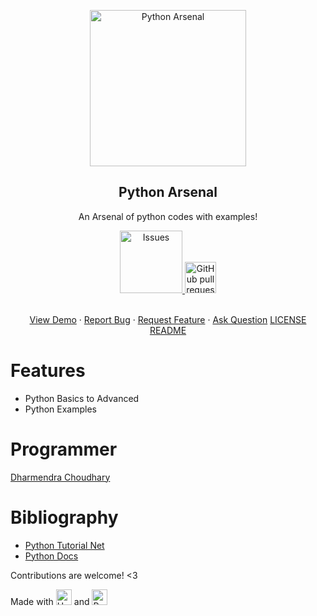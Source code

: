 <p align="center">
 <img width="250px" <img src="https://i.imgur.com/bFFLGfJ.png" align="center" alt="Python Arsenal" />
 <h2 align="center">Python Arsenal</h2>
 <p align="center">An Arsenal of python codes with examples!</p>
</p>
  <p align="center">
    <a href="https://github.com/Dammonoit/Python_Arsenal/issues">
      <img alt="Issues" src="https://i.imgur.com/CQif1T3.png" width="100" />
    </a>
    <a href="https://github.com/Dammonoit/Python_Arsenal/pulls">
      <img alt="GitHub pull requests" src="https://i.imgur.com/c0YbqFh.png" width="50"/>
    </a>
    <br />
    <br />
  </p>

  <p align="center">
    <a href="https://github.com/Dammonoit/Python_Arsenal/blob/master/Python%20Basics%20to%20advanced/Python_Modules_and_Packages.ipynb">View Demo</a>
    ·
    <a href="href="https://github.com/Dammonoit/Python_Arsenal/issues">Report Bug</a>
    ·
    <a href="href="https://github.com/Dammonoit/Python_Arsenal/issues">Request Feature</a>
    ·
    <a href="href="https://github.com/Dammonoit/Python_Arsenal/issues">Ask Question</a>
    <a href="href="https://github.com/Dammonoit/Python_Arsenal/blob/master/LICENSE">LICENSE</a>
        <a href="https://github.com/Dammonoit/Python_Arsenal/blob/master/README.md">README</a>
</p>





# Features

- Python Basics to Advanced
- Python Examples

# Programmer
<a href="https://www.linkedin.com/in/dharmendrachoudharyindia/">Dharmendra Choudhary</a>

# Bibliography
- <a href="https://www.pythontutorial.net/">Python Tutorial Net</a>
- <a href="https://docs.python.org/3/tutorial/index.html">Python Docs</a>




Contributions are welcome! <3

Made with <img src="https://i.imgur.com/QRCqFZM.png" alt="Heart" width="25"/>  and <img src="https://i.imgur.com/Y6PEYxA.png" alt="Python" width="25"/>
